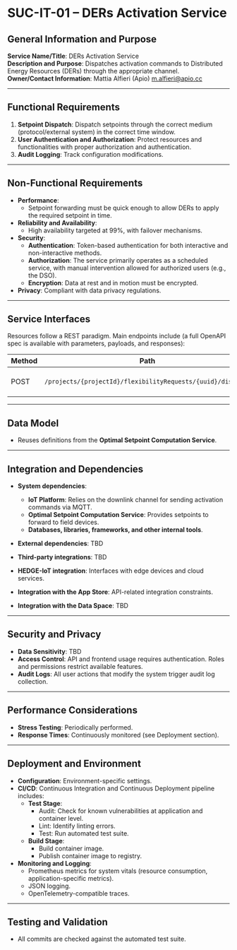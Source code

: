 # SUC-IT-01 – DERs Activation Service

## General Information and Purpose

**Service Name/Title**: DERs Activation Service  
**Description and Purpose**: Dispatches activation commands to Distributed Energy Resources (DERs) through the appropriate channel.  
**Owner/Contact Information**: Mattia Alfieri (Apio) <m.alfieri@apio.cc>  

---

## Functional Requirements

1. **Setpoint Dispatch**: Dispatch setpoints through the correct medium (protocol/external system) in the correct time window.  
2. **User Authentication and Authorization**: Protect resources and functionalities with proper authorization and authentication.  
3. **Audit Logging**: Track configuration modifications.  

---

## Non-Functional Requirements

- **Performance**:  
  - Setpoint forwarding must be quick enough to allow DERs to apply the required setpoint in time.  
- **Reliability and Availability**:  
  - High availability targeted at 99%, with failover mechanisms.  
- **Security**:  
  - **Authentication**: Token-based authentication for both interactive and non-interactive methods.  
  - **Authorization**: The service primarily operates as a scheduled service, with manual intervention allowed for authorized users (e.g., the DSO).  
  - **Encryption**: Data at rest and in motion must be encrypted.  
- **Privacy**: Compliant with data privacy regulations.  

---

## Service Interfaces

Resources follow a REST paradigm. Main endpoints include (a full OpenAPI spec is available with parameters, payloads, and responses):  

| Method | Path                                                               | Description                                        |
|--------|--------------------------------------------------------------------|----------------------------------------------------|
| POST   | `/projects/{projectId}/flexibilityRequests/{uuid}/dispatch`        | Programmatically dispatches a flexibility request  |

---

## Data Model

- Reuses definitions from the **Optimal Setpoint Computation Service**.  

---

## Integration and Dependencies

- **System dependencies**:  
  - **IoT Platform**: Relies on the downlink channel for sending activation commands via MQTT.  
  - **Optimal Setpoint Computation Service**: Provides setpoints to forward to field devices.  
  - **Databases, libraries, frameworks, and other internal tools**.  

- **External dependencies**: TBD  
- **Third-party integrations**: TBD  
- **HEDGE-IoT integration**: Interfaces with edge devices and cloud services.  
- **Integration with the App Store**: API-related integration constraints.  
- **Integration with the Data Space**: TBD  

---

## Security and Privacy

- **Data Sensitivity**: TBD  
- **Access Control**: API and frontend usage requires authentication. Roles and permissions restrict available features.  
- **Audit Logs**: All user actions that modify the system trigger audit log collection.  

---

## Performance Considerations

- **Stress Testing**: Periodically performed.  
- **Response Times**: Continuously monitored (see Deployment section).  

---

## Deployment and Environment

- **Configuration**: Environment-specific settings.  
- **CI/CD**: Continuous Integration and Continuous Deployment pipeline includes:  
  - **Test Stage**:  
    - Audit: Check for known vulnerabilities at application and container level.  
    - Lint: Identify linting errors.  
    - Test: Run automated test suite.  
  - **Build Stage**:  
    - Build container image.  
    - Publish container image to registry.  
- **Monitoring and Logging**:  
  - Prometheus metrics for system vitals (resource consumption, application-specific metrics).  
  - JSON logging.  
  - OpenTelemetry-compatible traces.  

---

## Testing and Validation

- All commits are checked against the automated test suite.  

